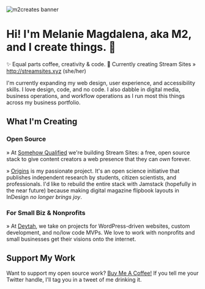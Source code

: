 ![m2creates banner](https://pbs.twimg.com/profile_banners/1232581862/1557551253/1500x500)

# Hi! I'm Melanie Magdalena, aka M2, and I create things. 🦄

✨ Equal parts coffee, creativity & code. 🚧 Currently creating Stream Sites » http://streamsites.xyz (she/her)

I'm currently expanding my web design, user experience, and accessibility skills. I love design, code, and no code. I also dabble in digital media, business operations, and workflow operations as I run most this things across my business portfolio.

## What I'm Creating

### Open Source

» At [Somehow Qualified](https://github.com/SomehowQualified) we're building Stream Sites: a free, open source stack to give content creators a web presence that they can *own* forever.

» [Origins](https://knowyourorigins.org) is my passionate project. It's an open science initiative that publishes independent research by students, citizen scientists, and professionals. I'd like to rebuild the entire stack with Jamstack (hopefully in the near future) because making digital magazine flipbook layouts in InDesign _no longer brings joy_.

### For Small Biz & Nonprofits

» At [Deytah](https://github.com/deytah), we take on projects for WordPress-driven websites, custom development, and no/low code MVPs. We love to work with nonprofits and small businesses get their visions onto the internet.

## Support My Work

Want to support my open source work? [Buy Me A Coffee!](https://www.buymeacoffee.com/m2) If you tell me your Twitter handle, I'll tag you in a tweet of me drinking it.
